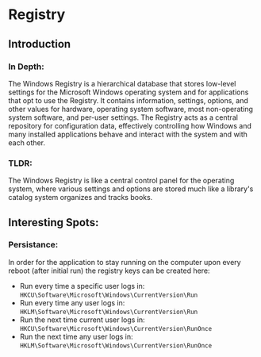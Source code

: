 # Registry

## Introduction

### In Depth:
The Windows Registry is a hierarchical database that stores low-level settings for the Microsoft Windows operating system and for applications that opt to use the Registry. It contains information, settings, options, and other values for hardware, operating system software, most non-operating system software, and per-user settings. The Registry acts as a central repository for configuration data, effectively controlling how Windows and many installed applications behave and interact with the system and with each other.

### TLDR:
The Windows Registry is like a central control panel for the operating system, where various settings and options are stored much like a library's catalog system organizes and tracks books.

## Interesting Spots:

### Persistance:
In order for the application to stay running on the computer upon every reboot (after initial run) the registry keys can be created here:

- Run every time a specific user logs in: ```HKCU\Software\Microsoft\Windows\CurrentVersion\Run```
- Run every time any user logs in: ```HKLM\Software\Microsoft\Windows\CurrentVersion\Run```
- Run the next time current user logs in: ```HKCU\Software\Microsoft\Windows\CurrentVersion\RunOnce```
- Run the next time any user logs in: ```HKLM\Software\Microsoft\Windows\CurrentVersion\RunOnce```
